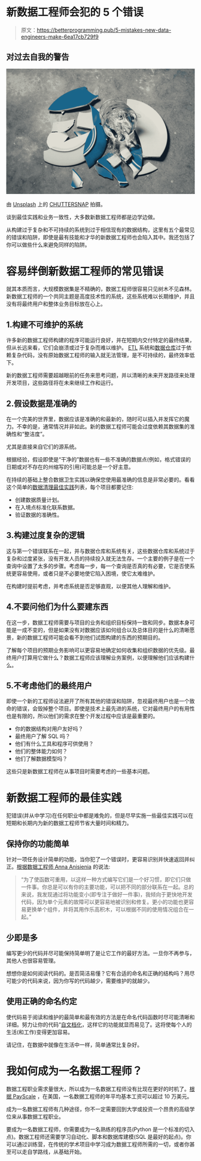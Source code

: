 # 新数据工程师会犯的 5 个错误

> 原文：<https://betterprogramming.pub/5-mistakes-new-data-engineers-make-6ea17cb729f9>

## 对过去自我的警告

![](img/ded11f9b927532aec7b444dd58a6c95c.png)

由 [Unsplash](https://unsplash.com/s/photos/mistake?utm_source=unsplash&utm_medium=referral&utm_content=creditCopyText) 上的 [CHUTTERSNAP](https://unsplash.com/@chuttersnap?utm_source=unsplash&utm_medium=referral&utm_content=creditCopyText) 拍摄。

谈到最佳实践和业务一致性，大多数新数据工程师都是边学边做。

从构建过于复杂和不可持续的系统到过于相信现有的数据结构，这里有五个最常见的错误和陷阱，即使是最有技能和才华的新数据工程师也会陷入其中。我还包括了你可以做些什么来避免同样的陷阱。

# 容易绊倒新数据工程师的常见错误

就其本质而言，大规模数据集是不精确的，数据工程师很容易只见树木不见森林。新数据工程师的一个共同主题是高度技术性的系统，这些系统难以长期维护，并且没有将最终用户和整体业务目标放在心上。

## 1.构建不可维护的系统

许多新的数据工程师构建的程序可能运行良好，并在短期内交付特定的最终结果，但从长远来看，它们会崩溃或过于复杂而难以维护。 [ETL](https://seattledataguy.substack.com/p/what-are-etls-and-why-we-use-them) 系统和[数据仓库](https://www.theseattledataguy.com/what-are-the-benefits-of-cloud-data-warehousing-and-why-you-should-migrate/#page-content)过于依赖复杂代码，没有原始数据工程师的输入就无法管理，是不可持续的，最终效率低下。

新的数据工程师需要超越眼前的任务来思考问题，并以清晰的未来开发路径来处理开发项目，这些路径将在未来继续工作和运行。

## 2.假设数据是准确的

在一个完美的世界里，数据应该是准确的和最新的，随时可以插入并发挥它的魔力。不幸的是，通常情况并非如此。新的数据工程师可能会过度依赖其数据集的准确性和“整洁度”。

尤其是直接来自它们的源系统。

根据经验，假设即使是“干净的”数据也有一些不准确的数据点(例如，格式错误的日期或对不存在的州缩写的引用)可能总是一个好主意。

在持续的基础上整合数据卫生实践以确保您使用最准确的信息是非常必要的。看看这个简单的[数据清理最佳实践](https://synthio.com/b2b-blog/5-best-practices-for-data-cleaning/)列表，每个项目都要记住:

*   创建数据质量计划。
*   在入境点标准化联系数据。
*   验证数据的准确性。

## 3.构建过度复杂的逻辑

这与第一个错误联系在一起，并与数据仓库和系统有关，这些数据仓库和系统过于复杂和过度紧张，没有开发人员的持续投入就无法生存。一个主要的例子是在一个查询中设置了太多的步骤。考虑每一步，每一个查询是否真的有必要，它是否使系统更容易使用，或者只是不必要地使它陷入困境，使它太难维护。

在构建时提前考虑，并考虑系统是否足够直观，以便其他人理解和维护。

## 4.不要问他们为什么要建东西

在这一步，数据工程师需要与项目的业务和组织目标保持一致和同步。数据本身可能是一成不变的，但是如果没有对数据应该如何组合以及总体目的是什么的清晰愿景，新的数据工程师可能会看不到他们试图构建的东西的预期目的。

了解每个项目的预期业务影响可以更容易地确定如何收集和组织数据的优先级。最终用户打算用它做什么？数据工程师应该理解业务案例，以便理解他们应该构建什么。

## 5.不考虑他们的最终用户

即使一个新的工程师设法避开了所有其他的错误和陷阱，忽视最终用户也是一个致命的错误，会毁掉整个项目。即使是技术上最先进的系统，它对最终用户的有用性也是有限的，所以他们的需求在整个开发过程中应该是最重要的。

*   你的数据结构对用户友好吗？
*   最终用户了解 SQL 吗？
*   他们有什么工具和程序可供使用？
*   他们的整体能力如何？
*   他们了解数据模型吗？

这些只是新数据工程师在从事项目时需要考虑的一些基本问题。

# 新数据工程师的最佳实践

犯错误(并从中学习)在任何职业中都是难免的，但是尽早实施一些最佳实践可以在短期和长期内为新的数据工程师节省大量时间和精力。

## 保持你的功能简单

针对一项任务设计简单的功能，当你犯了一个错误时，更容易识别并快速返回并纠正。[根据数据工程师 Anna Anisienia](https://towardsdatascience.com/10-data-engineering-practices-to-ensure-data-and-code-quality-6224d012d8fb) 的说法:

> “为了使函数可重用，以这样一种方式编写它们是一个好习惯，即它们只做一件事。你总是可以有你的主要功能，可以把不同的部分联系在一起。总的来说，我发现通过将功能变小(即专注于做好一件事)，我倾向于更快地开发代码，因为单个元素的故障可以更容易地被识别和修复。更小的功能也更容易更换单个组件，并将其用作乐高积木，可以根据不同的使用情况组合在一起。”

## 少即是多

编写更少的代码并尽可能保持简单明了是让它工作的最好方法。一旦你不再参与，其他人也很容易管理。

想想你是如何阅读代码的。是否简洁易懂？它有合适的命名和正确的结构吗？用尽可能少的代码来说，因为你写的代码越少，需要维护的就越少。

## 使用正确的命名约定

使代码易于阅读和维护的最简单和最有效的方法是在命名代码函数时尽可能清晰和详细。努力让你的代码“[自文档化](https://towardsdatascience.com/10-data-engineering-practices-to-ensure-data-and-code-quality-6224d012d8fb)，这样它的功能就显而易见了。这将使每个人的生活(和工作)变得更加容易。

请记住，在数据中就像在生活中一样，简单通常比复杂好。

# 我如何成为一名数据工程师？

数据工程职业需求量很大，所以成为一名数据工程师没有比现在更好的时机了。[根据 PayScale](https://www.payscale.com/research/US/Job=Data_Engineer/Salary) ，在美国，一名数据工程师的年平均基本工资可以超过 10 万美元。

成为一名数据工程师有几种途径，你不一定需要回到大学或投资一个昂贵的高级学位来从事数据工程职业。

要成为一名数据工程师，你需要成为一名熟练的程序员(Python 是一个标准的切入点)。数据工程师还需要学习自动化、脚本和数据库建模(SQL 是最好的起点)。你可以通过训练营，在传统的学术项目中学习成为数据工程师所需的一切，或者你甚至可以走自学路线，从基础开始。
